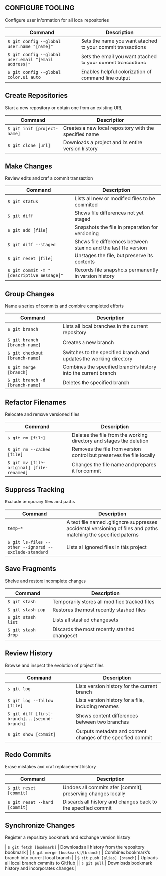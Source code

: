 ## CONFIGURE TOOLING
Configure user information for all local repositories

| Command | Description |
| --- | --- |
| `$ git config --global user.name "[name]"` | Sets the name you want atached to your commit transactions |
| `$ git config --global user.email "[email address]"` | Sets the email you want atached to your commit transactions |
| `$ git config --global color.ui auto` | Enables helpful colorization of command line output |

## Create Repositories
Start a new repository or obtain one from an existing URL

| Command | Description |
| --- | --- |
| `$ git init [project-name]` | Creates a new local repository with the specified name |
| `$ git clone [url]` | Downloads a project and its entire version history |

## Make Changes
Review edits and craf a commit transaction

| Command | Description |
| --- | --- |
| `$ git status` | Lists all new or modified files to be commited |
| `$ git diff` | Shows file differences not yet staged |
| `$ git add [file]` | Snapshots the file in preparation for versioning |
| `$ git diff --staged` | Shows file differences between staging and the last file version |
| `$ git reset [file]` | Unstages the file, but preserve its contents |
| `$ git commit -m "[descriptive message]"` | Records file snapshots permanently in version history |

## Group Changes
Name a series of commits and combine completed efforts

| Command | Description |
| --- | --- |
| `$ git branch` | Lists all local branches in the current repository |
| `$ git branch [branch-name]` | Creates a new branch |
| `$ git checkout [branch-name]` | Switches to the specified branch and updates the working directory |
| `$ git merge [branch]` | Combines the specified branch’s history into the current branch |
| `$ git branch -d [branch-name]` | Deletes the specified branch |

## Refactor Filenames
Relocate and remove versioned files

| Command | Description |
| --- | --- |
| `$ git rm [file]` | Deletes the file from the working directory and stages the deletion |
| `$ git rm --cached [file]` | Removes the file from version control but preserves the file locally |
| `$ git mv [file-original] [file-renamed]` | Changes the file name and prepares it for commit |

## Suppress Tracking
Exclude temporary files and paths

| Command | Description |
| --- | --- |
| `temp-*` | A text file named .gitignore suppresses accidental versioning of files and paths matching the specified paterns |
| `$ git ls-files --other --ignored --exclude-standard` | Lists all ignored files in this project |

## Save Fragments
Shelve and restore incomplete changes

| Command | Description |
| --- | --- |
| `$ git stash` | Temporarily stores all modified tracked files |
| `$ git stash pop` | Restores the most recently stashed files |
| `$ git stash list` | Lists all stashed changesets |
| `$ git stash drop` | Discards the most recently stashed changeset |

## Review History
Browse and inspect the evolution of project files

| Command | Description |
| --- | --- |
| `$ git log` | Lists version history for the current branch |
| `$ git log --follow [file]` | Lists version history for a file, including renames |
| `$ git diff [first-branch]...[second-branch]` | Shows content differences between two branches |
| `$ git show [commit]` | Outputs metadata and content changes of the specified commit |

## Redo Commits
Erase mistakes and craf replacement history

| Command | Description |
| --- | --- |
| `$ git reset [commit]` | Undoes all commits afer [commit], preserving changes locally |
| `$ git reset --hard [commit]` | Discards all history and changes back to the specified commit |

## Synchronize Changes
Register a repository bookmark and exchange version history

| `$ git fetch [bookmark]` | Downloads all history from the repository bookmark |
| `$ git merge [bookmark]/[branch]` | Combines bookmark’s branch into current local branch |
| `$ git push [alias] [branch]` | Uploads all local branch commits to GitHub |
| `$ git pull` | Downloads bookmark history and incorporates changes |
